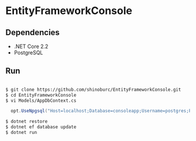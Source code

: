 # EntityFrameworkConsole

## Dependencies

- .NET Core 2.2
- PostgreSQL

## Run

```sh

$ git clone https://github.com/shinoburc/EntityFrameworkConsole.git
$ cd EntityFrameworkConsole
$ vi Models/AppDbContext.cs
```

```csharp
  opt.UseNpgsql("Host=localhost;Database=consoleapp;Username=postgres;Password=postgres");
```

```sh
$ dotnet restore
$ dotnet ef database update
$ dotnet run

```
